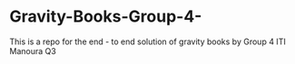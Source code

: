 # Gravity-Books-Group-4-
This is a repo for the end - to end solution of gravity books by Group 4 ITI Manoura Q3 
